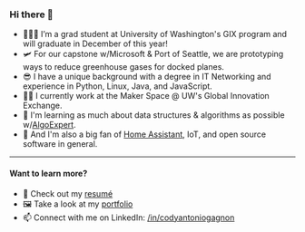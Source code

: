 ### Hi there 👋
- 👨🏼‍🎓 I’m a grad student at University of Washington's GIX program and will graduate in December of this year!
- 🛩 For our capstone w/Microsoft & Port of Seattle, we are prototyping ways to reduce greenhouse gases for docked planes.
- 😎 I have a unique background with a degree in IT Networking and experience in Python, Linux, Java, and JavaScript.
- 👷🏼 I currently work at the Maker Space @ UW's Global Innovation Exchange.
- 🌱 I'm learning as much about data structures & algorithms as possible w/[AlgoExpert](https://algoexpert.io).
- 🏡 And I'm also a big fan of [Home Assistant](https://home-assistant.io), IoT, and open source software in general.
---- 
#### Want to learn more?
- 📃 Check out my [resumé](https://github.com/codycodes/codycodes.github.io/raw/master/assets/cody_antonio_gagnon_resume.pdf)
- 🖼 Take a look at my [portfolio](https://cody.codes)
- 📫 Connect with me on LinkedIn: [/in/codyantoniogagnon](https://linkedin.com/in/codyantoniogagnon)
